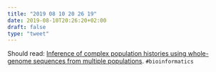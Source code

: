 ```yaml
---
title: "2019 08 10 20 26 19"
date: 2019-08-10T20:26:20+02:00
draft: false
type: "tweet"
---
```

Should read: [Inference of complex population histories using whole-genome sequences from multiple populations](https://www.pnas.org/content/early/2019/08/05/1905060116). `#bioinformatics`
